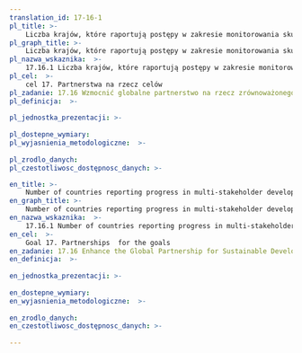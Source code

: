 ```yaml
---
translation_id: 17-16-1
pl_title: >-
    Liczba krajów, które raportują postępy w zakresie monitorowania skuteczności działań podejmowanych przez wielu interesariuszy, którzy wspierają osiąganie celów zrównoważonego rozwoju
pl_graph_title: >-
    Liczba krajów, które raportują postępy w zakresie monitorowania skuteczności działań podejmowanych przez wielu interesariuszy, którzy wspierają osiąganie celów zrównoważonego rozwoju
pl_nazwa_wskaznika:  >-
    17.16.1 Liczba krajów, które raportują postępy w zakresie monitorowania skuteczności działań podejmowanych przez wielu interesariuszy, którzy wspierają osiąganie celów zrównoważonego rozwoju
pl_cel:  >-
    cel 17. Partnerstwa na rzecz celów
pl_zadanie: 17.16 Wzmocnić globalne partnerstwo na rzecz zrównoważonego rozwoju, uzupełnione o partnerstwa wielostronne, które mobilizują i dzielą się wiedzą, kompetencjami, technologią i środkami finansowymi, by wspierać osiągnięcie celów Zrównoważonego Rozwoju we wszystkich krajach, szczególnie w tych rozwijających się
pl_definicja:  >-
    
pl_jednostka_prezentacji: >-
    
pl_dostepne_wymiary: 
pl_wyjasnienia_metodologiczne:  >-
    
pl_zrodlo_danych: 
pl_czestotliwosc_dostępnosc_danych: >-

en_title: >-
    Number of countries reporting progress in multi-stakeholder development effectiveness monitoring frameworks that support the achievement of the sustainable development goals
en_graph_title: >-
    Number of countries reporting progress in multi-stakeholder development effectiveness monitoring frameworks that support the achievement of the sustainable development goals
en_nazwa_wskaznika:  >-
    17.16.1 Number of countries reporting progress in multi-stakeholder development effectiveness monitoring frameworks that support the achievement of the sustainable development goals
en_cel:  >-
    Goal 17. Partnerships  for the goals
en_zadanie: 17.16 Enhance the Global Partnership for Sustainable Development, complemented by multi-stakeholder partnerships that mobilize and share knowledge, expertise, technology and financial resources, to support the achievement of the Sustainable Development Goals in all countries, in particular developing countries
en_definicja:  >-
    
en_jednostka_prezentacji: >-
    
en_dostepne_wymiary: 
en_wyjasnienia_metodologiczne:  >-
    
en_zrodlo_danych: 
en_czestotliwosc_dostępnosc_danych: >-
    
---
```

